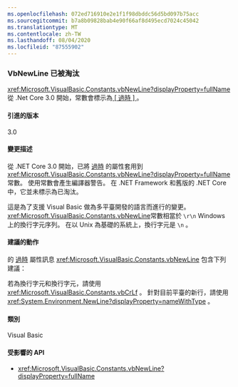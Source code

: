 ```yaml
---
ms.openlocfilehash: 072ed716910e2e1f1f98dbddc56d5bd097b75acc
ms.sourcegitcommit: b7a8b09828bab4e90f66af8d495ecd7024c45042
ms.translationtype: MT
ms.contentlocale: zh-TW
ms.lasthandoff: 08/04/2020
ms.locfileid: "87555902"
---
```

### <a name="microsoftvisualbasicconstantsvbnewline-is-obsolete"></a>VbNewLine 已被淘汰

<xref:Microsoft.VisualBasic.Constants.vbNewLine?displayProperty=fullName>從 .Net Core 3.0 開始，常數會標示為[ \[ 過時 \] ](xref:System.ObsoleteAttribute) 。

#### <a name="version-introduced"></a>引進的版本

3.0

#### <a name="change-description"></a>變更描述

從 .NET Core 3.0 開始，已將 [過時](xref:System.ObsoleteAttribute) 的屬性套用到 <xref:Microsoft.VisualBasic.Constants.vbNewLine?displayProperty=fullName> 常數。 使用常數會產生編譯器警告。 在 .NET Framework 和舊版的 .NET Core 中，它並未標示為已淘汰。

這是為了支援 Visual Basic 做為多平臺開發的語言而進行的變更。 <xref:Microsoft.VisualBasic.Constants.vbNewLine>常數相當於 `\r\n` Windows 上的換行字元序列。 在以 Unix 為基礎的系統上，換行字元是 `\n` 。

#### <a name="recommended-action"></a>建議的動作

的 [過時](xref:System.ObsoleteAttribute) 屬性訊息 <xref:Microsoft.VisualBasic.Constants.vbNewLine> 包含下列建議：

若為換行字元和換行字元，請使用 <xref:Microsoft.VisualBasic.Constants.vbCrLf> 。 針對目前平臺的新行，請使用 <xref:System.Environment.NewLine?displayProperty=nameWithType> 。

#### <a name="category"></a>類別

Visual Basic

#### <a name="affected-apis"></a>受影響的 API

- <xref:Microsoft.VisualBasic.Constants.vbNewLine?displayProperty=fullName>

<!--

#### Affected APIs

- `F:Microsoft.VisualBasic.Constants.vbNewLine`

-->
